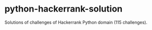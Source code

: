 # python-hackerrank-solution
 Solutions of challenges of Hackerrank Python domain (115 challenges).
